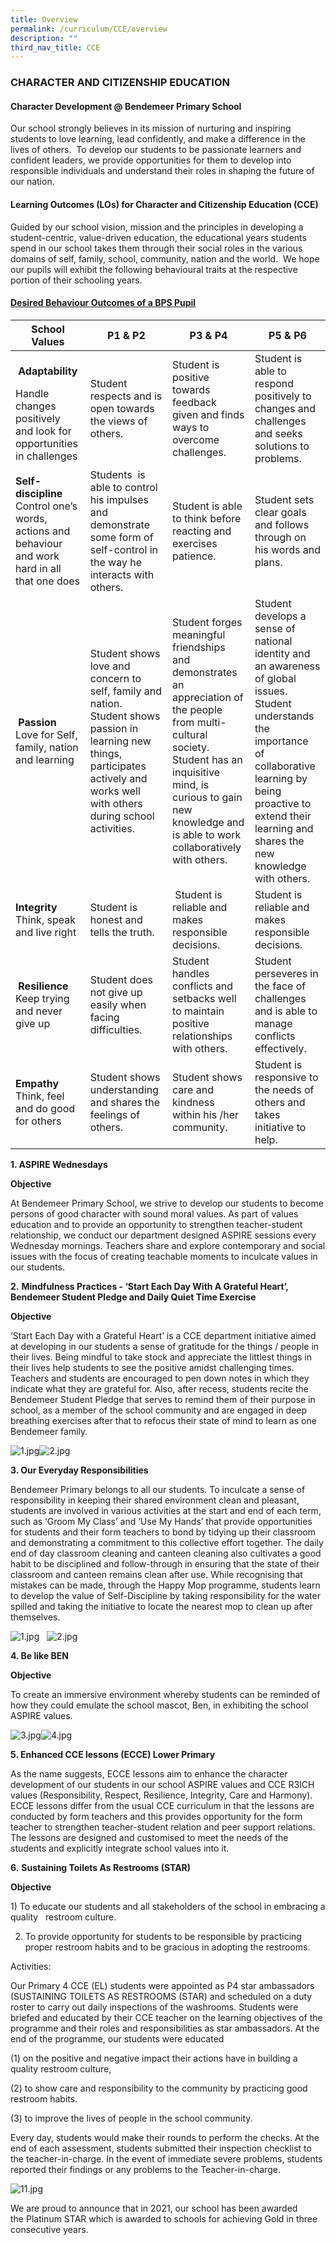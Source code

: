 ```yaml
---
title: Overview
permalink: /curriculum/CCE/overview
description: ""
third_nav_title: CCE
---
```

### CHARACTER AND CITIZENSHIP EDUCATION

#### Character Development @ Bendemeer Primary School

Our school strongly believes in its mission of nurturing and inspiring students to love learning, lead confidently, and make a difference in the lives of others.  To develop our students to be passionate learners and confident leaders, we provide opportunities for them to develop into responsible individuals and understand their roles in shaping the future of our nation. 

#### Learning Outcomes (LOs) for Character and Citizenship Education (CCE)  

Guided by our school vision, mission and the principles in developing a student-centric, value-driven education, the educational years students spend in our school takes them through their social roles in the various domains of self, family, school, community, nation and the world.  We hope our pupils will exhibit the following behavioural traits at the respective portion of their schooling years.

  

#### <u>Desired Behaviour Outcomes of a BPS Pupil</u>

| School Values | P1 & P2 | P3 & P4 | P5 & P6 |
| --- | --- | --- | --- |
| <p align="center">**Adaptability**</p>Handle changes positively and look for opportunities in challenges | Student respects and is open towards the views of others. | Student is positive towards feedback given and finds ways to overcome challenges. | Student is able to respond positively to changes and challenges and seeks solutions to problems.  |
| **Self-discipline** <br> Control one’s words, actions and behaviour and work hard in all that one does | Students  is able to control his impulses and demonstrate some form of self-control in the way he interacts with others. | Student is able to think before reacting and exercises patience.  | Student sets clear goals and follows through on his words and plans. |
|  **Passion**  <br> Love for Self, family, nation and learning | Student shows love and concern to self, family and nation. <br> Student shows passion in learning new things, participates actively and works well with others during school activities.  | Student forges meaningful friendships and demonstrates an appreciation of the people from multi-cultural society. <br>Student has an inquisitive mind, is curious to gain new knowledge and is able to work collaboratively with others.    | Student develops a sense of national identity and an awareness of global issues. <br> Student understands the importance of collaborative learning by being proactive to extend their learning and shares the new knowledge with others.    |
| **Integrity** <br>Think, speak and live right  | Student is honest and tells the truth. |  Student is reliable and makes responsible decisions. | Student is reliable and makes responsible decisions.  |
|  **Resilience**  <br>Keep trying and never give up | Student does not give up easily when facing difficulties.  | Student handles conflicts and setbacks well to maintain positive relationships with others. | Student perseveres in the face of challenges and is able to manage conflicts effectively.  |
| **Empathy**<br> Think, feel and do good for others  | Student shows understanding and shares the feelings of others.    | Student shows care and kindness within his /her community.    | Student is responsive to the needs of others and takes initiative to help.   |

**1\. ASPIRE Wednesdays**

**Objective**

At Bendemeer Primary School, we strive to develop our students to become persons of good character with sound moral values. As part of values education and to provide an opportunity to strengthen teacher-student relationship, we conduct our department designed ASPIRE sessions every Wednesday mornings. Teachers share and explore contemporary and social issues with the focus of creating teachable moments to inculcate values in our students.

**2.** **Mindfulness Practices - ‘Start Each Day With A Grateful Heart’, Bendemeer Student Pledge and Daily Quiet Time Exercise**

**Objective**

‘Start Each Day with a Grateful Heart’ is a CCE department initiative aimed at developing in our students a sense of gratitude for the things / people in their lives. Being mindful to take stock and appreciate the littlest things in their lives help students to see the positive amidst challenging times. Teachers and students are encouraged to pen down notes in which they indicate what they are grateful for. Also, after recess, students recite the Bendemeer Student Pledge that serves to remind them of their purpose in school, as a member of the school community and are engaged in deep breathing exercises after that to refocus their state of mind to learn as one Bendemeer family. 

  

![1.jpg](https://bendemeerpri-moe-edu-sg-admin.cwp.sg/qql/slot/u939/2022%20Matters/Website%20Updates%202022/April%202022/CCE/1.jpg)![2.jpg](https://bendemeerpri-moe-edu-sg-admin.cwp.sg/qql/slot/u939/2022%20Matters/Website%20Updates%202022/April%202022/CCE/2.jpg)  

  

  

  

  

  

  

  

  

  

  

  

  

  

  

  

  

  

  

  

  

  

  

  

  

  

  

  

  

**3\. Our Everyday Responsibilities**

Bendemeer Primary belongs to all our students. To inculcate a sense of responsibility in keeping their shared environment clean and pleasant, students are involved in various activities at the start and end of each term, such as ‘Groom My Class’ and ‘Use My Hands’ that provide opportunities for students and their form teachers to bond by tidying up their classroom and demonstrating a commitment to this collective effort together. The daily end of day classroom cleaning and canteen cleaning also cultivates a good habit to be disciplined and follow-through in ensuring that the state of their classroom and canteen remains clean after use. While recognising that mistakes can be made, through the Happy Mop programme, students learn to develop the value of Self-Discipline by taking responsibility for the water spilled and taking the initiative to locate the nearest mop to clean up after themselves.

  

![1.jpg](https://bendemeerpri-moe-edu-sg-admin.cwp.sg/qql/slot/u939/2021%20Website%20Updates/January/CCE/1.jpg)   ![2.jpg](https://bendemeerpri-moe-edu-sg-admin.cwp.sg/qql/slot/u939/2021%20Website%20Updates/January/CCE/2.jpg)  

**4\. Be like BEN**  

**Objective** 

To create an immersive environment whereby students can be reminded of how they could emulate the school mascot, Ben, in exhibiting the school ASPIRE values.

  

![3.jpg](https://bendemeerpri-moe-edu-sg-admin.cwp.sg/qql/slot/u939/2021%20Website%20Updates/January/CCE/3.jpg)![4.jpg](https://bendemeerpri-moe-edu-sg-admin.cwp.sg/qql/slot/u939/2021%20Website%20Updates/January/CCE/4.jpg)

  

  

  

  

  

  

  

  

  

  

  

  

  

  

  

  

  

  

  

  

  

  

  

  

  

  

**5\. Enhanced CCE lessons (ECCE) Lower Primary**

As the name suggests, ECCE lessons aim to enhance the character development of our students in our school ASPIRE values and CCE R3ICH values (Responsibility, Respect, Resilience, Integrity, Care and Harmony). ECCE lessons differ from the usual CCE curriculum in that the lessons are conducted by form teachers and this provides opportunity for the form teacher to strengthen teacher-student relation and peer support relations. The lessons are designed and customised to meet the needs of the students and explicitly integrate school values into it. 

  

**6.** **Sustaining Toilets As Restrooms (STAR)**

**Objective**  

1) To educate our students and all stakeholders of the school in embracing a quality   restroom culture. 

2) To provide opportunity for students to be responsible by practicing proper restroom habits and to be gracious in adopting the restrooms.

  

Activities:

Our Primary 4 CCE (EL) students were appointed as P4 star ambassadors (SUSTAINING TOILETS AS RESTROOMS (STAR) and scheduled on a duty roster to carry out daily inspections of the washrooms. Students were briefed and educated by their CCE teacher on the learning objectives of the programme and their roles and responsibilities as star ambassadors. At the end of the programme, our students were educated

(1) on the positive and negative impact their actions have in building a quality restroom culture,

(2) to show care and responsibility to the community by practicing good restroom habits.

(3) to improve the lives of people in the school community.

Every day, students would make their rounds to perform the checks. At the end of each assessment, students submitted their inspection checklist to the teacher-in-charge. In the event of immediate severe problems, students reported their findings or any problems to the Teacher-in-charge.

![11.jpg](https://bendemeerpri-moe-edu-sg-admin.cwp.sg/qql/slot/u939/2021%20Website%20Updates/January/CCE/11.jpg)  

We are proud to announce that in 2021, our school has been awarded the Platinum STAR which is awarded to schools for achieving Gold in three consecutive years.